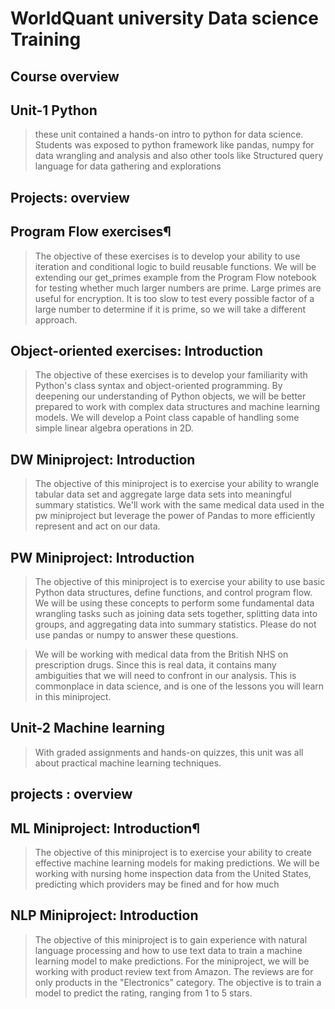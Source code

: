 # WorldQuant university Data science Training
## Course overview

## Unit-1 Python

> <p>these unit contained a hands-on intro to python for data science. Students was exposed to python framework like pandas, numpy for data wrangling and analysis and also other tools like Structured query language for data gathering and explorations</p>

## Projects: overview

## Program Flow exercises¶
> The objective of these exercises is to develop your ability to use iteration and conditional logic to build reusable functions. We will be extending our get_primes example from the Program Flow notebook for testing whether much larger numbers are prime. Large primes are useful for encryption. It is too slow to test every possible factor of a large number to determine if it is prime, so we will take a different approach.

## Object-oriented exercises: Introduction
>The objective of these exercises is to develop your familiarity with Python's class syntax and object-oriented programming. By deepening our understanding of Python objects, we will be better prepared to work with complex data structures and machine learning models. We will develop a Point class capable of handling some simple linear algebra operations in 2D.

## DW Miniproject: Introduction
> The objective of this miniproject is to exercise your ability to wrangle tabular data set and aggregate large data sets into meaningful summary statistics. We'll work with the same medical data used in the pw miniproject but leverage the power of Pandas to more efficiently represent and act on our data.

## PW Miniproject: Introduction
>The objective of this miniproject is to exercise your ability to use basic Python data structures, define functions, and control program flow. We will be using these concepts to perform some fundamental data wrangling tasks such as joining data sets together, splitting data into groups, and aggregating data into summary statistics. Please do not use pandas or numpy to answer these questions.

>We will be working with medical data from the British NHS on prescription drugs. Since this is real data, it contains many ambiguities that we will need to confront in our analysis. This is commonplace in data science, and is one of the lessons you will learn in this miniproject.


## Unit-2 Machine learning

> <p> With graded assignments and hands-on quizzes, this unit was all about practical machine learning techniques.</p>

## projects : overview
## ML Miniproject: Introduction¶
> The objective of this miniproject is to exercise your ability to create effective machine learning models for making predictions. We will be working with nursing home inspection data from the United States, predicting which providers may be fined and for how much

## NLP Miniproject: Introduction
> The objective of this miniproject is to gain experience with natural language processing and how to use text data to train a machine learning model to make predictions. For the miniproject, we will be working with product review text from Amazon. The reviews are for only products in the "Electronics" category. The objective is to train a model to predict the rating, ranging from 1 to 5 stars.

